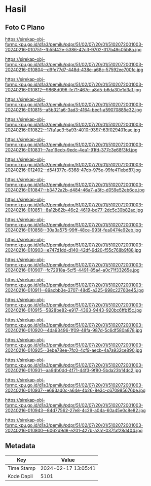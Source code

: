 # Hasil

## Foto C Plano

https://sirekap-obj-formc.kpu.go.id/d1a3/pemilu/pdpr/51/02/07/20/01/5102072001003-20240216-010751--fb55f42e-5386-42c3-9702-317b49c05b8a.jpg

https://sirekap-obj-formc.kpu.go.id/d1a3/pemilu/pdpr/51/02/07/20/01/5102072001003-20240216-010804--d9fe77d7-448d-438e-a68c-57592ee700fc.jpg

https://sirekap-obj-formc.kpu.go.id/d1a3/pemilu/pdpr/51/02/07/20/01/5102072001003-20240216-010812--9868d096-fe71-467e-a8d5-b6da30e1d3a1.jpg

https://sirekap-obj-formc.kpu.go.id/d1a3/pemilu/pdpr/51/02/07/20/01/5102072001003-20240216-010815--a5b321a6-3ad3-4164-becf-a59070885e32.jpg

https://sirekap-obj-formc.kpu.go.id/d1a3/pemilu/pdpr/51/02/07/20/01/5102072001003-20240216-010822--17fa1ae3-5a93-4010-9397-63f029401cae.jpg

https://sirekap-obj-formc.kpu.go.id/d1a3/pemilu/pdpr/51/02/07/20/01/5102072001003-20240216-010831--7ae19ecb-9edc-4ea1-91fd-377c3e68f3fd.jpg

https://sirekap-obj-formc.kpu.go.id/d1a3/pemilu/pdpr/51/02/07/20/01/5102072001003-20240216-012402--d54f377c-6368-47cb-975e-99fe411ebd87.jpg

https://sirekap-obj-formc.kpu.go.id/d1a3/pemilu/pdpr/51/02/07/20/01/5102072001003-20240216-010847--b3472a2b-d484-46a7-a3fc-d059e52eb6ce.jpg

https://sirekap-obj-formc.kpu.go.id/d1a3/pemilu/pdpr/51/02/07/20/01/5102072001003-20240216-010851--8a12b62b-46c2-4619-bd77-2dc5c30b82ac.jpg

https://sirekap-obj-formc.kpu.go.id/d1a3/pemilu/pdpr/51/02/07/20/01/5102072001003-20240216-010858--30a3a575-99ff-48ce-993f-fea0474e92eb.jpg

https://sirekap-obj-formc.kpu.go.id/d1a3/pemilu/pdpr/51/02/07/20/01/5102072001003-20240216-010903--e747d1dd-d140-42df-9d20-f55c768b9f88.jpg

https://sirekap-obj-formc.kpu.go.id/d1a3/pemilu/pdpr/51/02/07/20/01/5102072001003-20240216-010907--fc72918a-5cf5-4491-85a4-a0c71f33265e.jpg

https://sirekap-obj-formc.kpu.go.id/d1a3/pemilu/pdpr/51/02/07/20/01/5102072001003-20240216-010911--89acbb3e-3707-48d5-a325-998c22760e45.jpg

https://sirekap-obj-formc.kpu.go.id/d1a3/pemilu/pdpr/51/02/07/20/01/5102072001003-20240216-010915--5828be82-e917-4363-9443-920bc6ffb15c.jpg

https://sirekap-obj-formc.kpu.go.id/d1a3/pemilu/pdpr/51/02/07/20/01/5102072001003-20240216-010920--4da93496-1f09-48fa-987d-5c6df580a878.jpg

https://sirekap-obj-formc.kpu.go.id/d1a3/pemilu/pdpr/51/02/07/20/01/5102072001003-20240216-010925--3ebe78ee-7fc0-4cf9-aecb-4a7a932ce890.jpg

https://sirekap-obj-formc.kpu.go.id/d1a3/pemilu/pdpr/51/02/07/20/01/5102072001003-20240216-010931--aa94b0dd-4f71-44f3-9f80-5bda23b14dc2.jpg

https://sirekap-obj-formc.kpu.go.id/d1a3/pemilu/pdpr/51/02/07/20/01/5102072001003-20240216-010937--e693ad0c-a64e-4b26-8e3c-c670985676be.jpg

https://sirekap-obj-formc.kpu.go.id/d1a3/pemilu/pdpr/51/02/07/20/01/5102072001003-20240216-010943--84d77562-27e8-4c29-a04a-60a45e0c8e82.jpg

https://sirekap-obj-formc.kpu.go.id/d1a3/pemilu/pdpr/51/02/07/20/01/5102072001003-20240216-010800--6062d9d8-e201-427b-a2a1-037faf28d404.jpg


## Metadata

| Key        | Value               |
| ---------- | ------------------- |
| Time Stamp | 2024-02-17 13:05:41 |
| Kode Dapil | 5101                |



